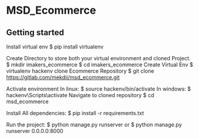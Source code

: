 # MSD_Ecommerce

## Getting started
Install virtual env
    $ pip install virtualenv

Create Directory to store both your virtual environment and cloned Project.
    $ mkdir imakers_ecommerce
    $ cd imakers_ecommerce 
Create Virtual Env
    $ virtualenv hackenv
clone Ecommerce Repository
    $ git clone https://gitlab.com/mekdii/msd_ecommerce.git

Activate environment
	In linux:
	    $ source hackenv/bin/activate
	In windows:
	    $ hackenv\Scripts\activate
Navigate to cloned repository
    $ cd msd_ecommerce

Install All dependencies:
    $ pip install -r requirements.txt

Run the project:
    $ python manage.py runserver 
        or 
    $ python manage.py runserver 0.0.0.0:8000

